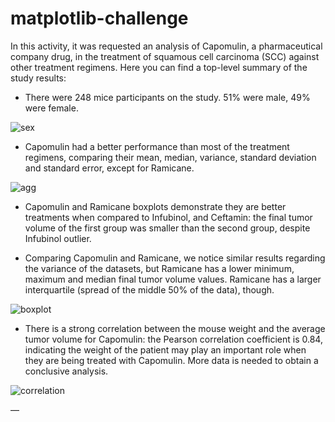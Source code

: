# matplotlib-challenge

In this activity, it was requested an analysis of Capomulin, a pharmaceutical company drug, in the treatment of squamous cell carcinoma (SCC) against other treatment regimens.
Here you can find a top-level summary of the study results:

* There were 248 mice participants on the study. 51% were male, 49% were female. 

![sex](https://github.com/githubemail5326/matplotlib-challenge/blob/main/Pymaceuticals/sex.PNG)

* Capomulin had a better performance than most of the treatment regimens, comparing their mean, median, variance, standard deviation and standard error, except for Ramicane. 

![agg](https://github.com/githubemail5326/matplotlib-challenge/blob/main/Pymaceuticals/agg.PNG)


* Capomulin and Ramicane boxplots demonstrate they are better treatments when compared to Infubinol, and Ceftamin: the final tumor volume of the first group was smaller than the second group, despite Infubinol outlier. 

* Comparing Capomulin and Ramicane, we notice similar results regarding the variance of the datasets, but Ramicane has a lower minimum, maximum and median final tumor volume values. Ramicane has a larger interquartile (spread of the middle 50% of the data), though. 

![boxplot](https://github.com/githubemail5326/matplotlib-challenge/blob/main/Pymaceuticals/boxplot.PNG)

* There is a strong correlation between the mouse weight and the average tumor volume for Capomulin: the Pearson correlation coefficient is 0.84, indicating the weight of the patient may play an important role when they are being treated with Capomulin. More data is needed to obtain a conclusive analysis.

![correlation](https://github.com/githubemail5326/matplotlib-challenge/blob/main/Pymaceuticals/correlation.PNG)

—